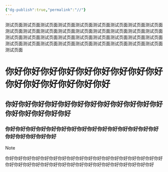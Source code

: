 ```yaml
---
{"dg-publish":true,"permalink":"//"}
---
```



测试页面测试页面测试页面测试页面测试页面测试页面测试页面测试页面测试页面测试页面测试页面测试页面测试页面测试页面测试页面测试页面测试页面测试页面测试页面测试页面测试页面测试页面测试页面测试页面测试页面测试页面测试页面测试页面测试页面测试页面测试页面测试页面测试页面测试页面测试页面测试页面测试页面
# 你好你好你好你好你好你好你好你好你好你好你好你好你好你好你好
## 你好你好你好你好你好你好你好你好你好你好你好你好你好你好你好你好你好
### 你好你好你好你好你好你好你好你好你好你好你好你好你好你好你好你好你好你好你好你好

> [!NOTE]
> 你好你好你好你好你好你好你好你好你好你好你好你好你好你好你好你好你好你好你好你好你好你好你好你好你好你好你好你好你好你好你好你好你好你好你好